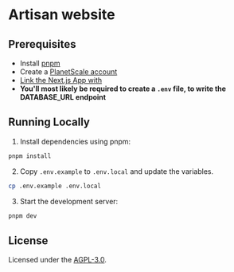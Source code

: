 # Artisan website

## Prerequisites

- Install [pnpm](https://pnpm.io/installation)
- Create a [PlanetScale account](https://planetscale.com/)
- [Link the Next.js App with](https://planetscale.com/docs/tutorials/connect-nextjs-app)
- **You'll most likely be required to create a ```.env``` file, to write the DATABASE_URL endpoint**

## Running Locally

1. Install dependencies using pnpm:

```sh
pnpm install
```

2. Copy `.env.example` to `.env.local` and update the variables.

```sh
cp .env.example .env.local
```

3. Start the development server:

```sh
pnpm dev
```

## License

Licensed under the [AGPL-3.0](https://github.com/artisan-blockchain/artisan-website/LICENSE.md).

